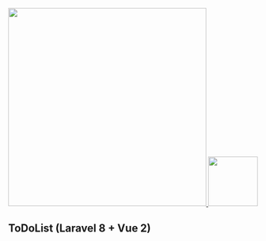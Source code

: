 <p align="center">
    <a href="https://laravel.com" target="_blank">
        <img src="https://raw.githubusercontent.com/laravel/art/master/logo-lockup/5%20SVG/2%20CMYK/1%20Full%20Color/laravel-logolockup-cmyk-red.svg" width="400">
    </a>
    <a href="https://laravel.com" target="_blank">
        <img src="https://vuejs.org/images/logo.svg" width="100">
    </a>
</p>

## ToDoList (Laravel 8 + Vue 2)

